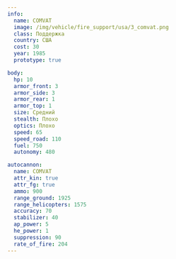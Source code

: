 ```yaml
---
info:
  name: COMVAT
  image: /img/vehicle/fire_support/usa/3_comvat.png
  class: Поддержка
  country: США
  cost: 30
  year: 1985
  prototype: true

body:
  hp: 10
  armor_front: 3
  armor_side: 3
  armor_rear: 1
  armor_top: 1
  size: Средний
  stealth: Плохо
  optics: Плохо
  speed: 65
  speed_road: 110
  fuel: 750
  autonomy: 480

autocannon:
  name: COMVAT
  attr_kin: true
  attr_fg: true
  ammo: 900
  range_ground: 1925
  range_helicopters: 1575
  accuracy: 70
  stabilizer: 40
  ap_power: 5
  he_power: 1
  suppression: 90
  rate_of_fire: 204
---
```

